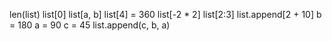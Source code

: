 len(list)
list[0]
list[a, b]
list[4] = 360
list[-2 * 2]
list[2:3]
list.append[2 + 10]
b = 180
a = 90
c = 45
list.append(c, b, a)
